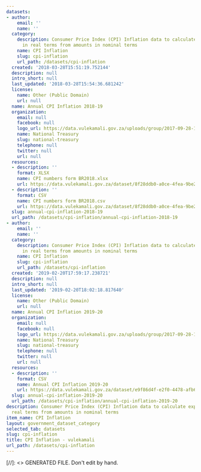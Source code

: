 ```yaml
---
datasets:
- author:
    email: ''
    name: ''
  category:
    description: Consumer Price Index (CPI) Inflation data to calculate expenditure
      in real terms from amounts in nominal terms
    name: CPI Inflation
    slug: cpi-inflation
    url_path: /datasets/cpi-inflation
  created: '2018-03-28T15:51:19.752144'
  description: null
  intro_short: null
  last_updated: '2018-03-28T15:54:36.681242'
  license:
    name: Other (Public Domain)
    url: null
  name: Annual CPI Inflation 2018-19
  organization:
    email: null
    facebook: null
    logo_url: https://data.vulekamali.gov.za/uploads/group/2017-09-28-151852.487803treasury-logo.jpg
    name: National Treasury
    slug: national-treasury
    telephone: null
    twitter: null
    url: null
  resources:
  - description: ''
    format: XLSX
    name: CPI numbers form BR2018.xlsx
    url: https://data.vulekamali.gov.za/dataset/8f28ddb0-a0ce-4fea-9be2-34f890ed9f62/resource/d1f96183-83e5-4ff1-87f5-c58e279b6f63/download/cpi-numbers-form-br2018.xlsx
  - description: ''
    format: CSV
    name: CPI numbers form BR2018.csv
    url: https://data.vulekamali.gov.za/dataset/8f28ddb0-a0ce-4fea-9be2-34f890ed9f62/resource/5b315ff0-55e9-4ba8-b88c-2d70093bfe9d/download/cpi-numbers-form-br2018.csv
  slug: annual-cpi-inflation-2018-19
  url_path: /datasets/cpi-inflation/annual-cpi-inflation-2018-19
- author:
    email: ''
    name: ''
  category:
    description: Consumer Price Index (CPI) Inflation data to calculate expenditure
      in real terms from amounts in nominal terms
    name: CPI Inflation
    slug: cpi-inflation
    url_path: /datasets/cpi-inflation
  created: '2019-02-20T17:59:17.238721'
  description: null
  intro_short: null
  last_updated: '2019-02-20T18:02:18.817640'
  license:
    name: Other (Public Domain)
    url: null
  name: Annual CPI Inflation 2019-20
  organization:
    email: null
    facebook: null
    logo_url: https://data.vulekamali.gov.za/uploads/group/2017-09-28-151852.487803treasury-logo.jpg
    name: National Treasury
    slug: national-treasury
    telephone: null
    twitter: null
    url: null
  resources:
  - description: ''
    format: CSV
    name: Annual CPI Inflation 2019-20
    url: https://data.vulekamali.gov.za/dataset/e9f86d4f-e2f0-4478-afb6-73e6d7360804/resource/0c173948-9674-4ca9-aec6-f144bde5cc1e/download/cpi-2019-updating-2018.csv
  slug: annual-cpi-inflation-2019-20
  url_path: /datasets/cpi-inflation/annual-cpi-inflation-2019-20
description: Consumer Price Index (CPI) Inflation data to calculate expenditure in
  real terms from amounts in nominal terms
item_name: CPI Inflation
layout: government_dataset_category
selected_tab: datasets
slug: cpi-inflation
title: CPI Inflation - vulekamali
url_path: /datasets/cpi-inflation
---
```

[//]: <> GENERATED FILE. Don't edit by hand.